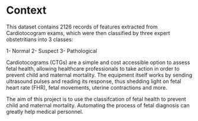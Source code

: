 # Context
This dataset contains 2126 records of features extracted from Cardiotocogram exams, which were then classified by three expert obstetritians into 3 classes:

1- Normal
2- Suspect
3- Pathological

Cardiotocograms (CTGs) are a simple and cost accessible option to assess fetal health, allowing healthcare professionals to take action in order to prevent child and maternal mortality. The equipment itself works by sending ultrasound pulses and reading its response, thus shedding light on fetal heart rate (FHR), fetal movements, uterine contractions and more.

The aim of this project is to use the classifcation of fetal health to prevent child and maternal mortality. Automating the process of fetal diagnosis can greatly help medical personnel.

